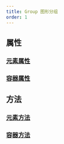 ```yaml
---
title: Group 图形分组
order: 1
---
```


## 属性

### [元素属性](/zh/docs/api/general/element#属性)

### [容器属性](/zh/docs/api/general/container#属性)

## 方法

### [元素方法](/zh/docs/api/general/element#方法)

### [容器方法](/zh/docs/api/general/container#方法)
